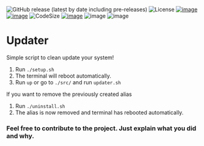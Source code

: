 ![GitHub release (latest by date including pre-releases)](https://badgen.net/github/release/MasterCruelty/Updater?label=Latest%20release)
![License](https://img.shields.io/github/license/MasterCruelty/Updater)
[![image](https://img.shields.io/github/stars/MasterCruelty/Updater)](https://github.com/MasterCruelty/Updater/stargazers)
[![image](https://img.shields.io/github/forks/MasterCruelty/Updater)](https://github.com/MasterCruelty/Updater/network/members)
![CodeSize](https://img.shields.io/github/languages/code-size/MasterCruelty/Updater)
[![image](https://img.shields.io/github/issues/MasterCruelty/Updater)](https://github.com/MasterCruelty/Updater/issues)
![image](https://img.shields.io/github/languages/top/MasterCruelty/Updater)
![image](https://img.shields.io/github/commit-activity/w/MasterCruelty/Updater)
# Updater
Simple script to clean update your system!
<ol>
    <li> Run <code>./setup.sh</code> </li>
    <li> The terminal will reboot automatically. </li>
    <li> Run <code>up</code> or go to <code>./src/</code> and run <code>updater.sh</code></li>
</ol>
If you want to remove the previously created alias
<ol>
    <li>Run <code>./uninstall.sh</code></li>
    <li>The alias is now removed and terminal has rebooted automatically.</li>
</ol>

### Feel free to contribute to the project. Just explain what you did and why.
